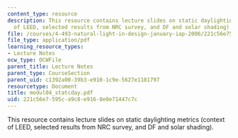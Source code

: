 ```yaml
---
content_type: resource
description: This resource contains lecture slides on static daylighting metrics (context
  of LEED, selected results from NRC survey, and DF and solar shading).
file: /courses/4-493-natural-light-in-design-january-iap-2006/221c56e7595ca9c8e9168e0e71447c7c_modul04_statcday.pdf
file_type: application/pdf
learning_resource_types:
- Lecture Notes
ocw_type: OCWFile
parent_title: Lecture Notes
parent_type: CourseSection
parent_uid: c1392a00-39b3-e910-1c9e-5627e1181797
resourcetype: Document
title: modul04_statcday.pdf
uid: 221c56e7-595c-a9c8-e916-8e0e71447c7c
---
```

This resource contains lecture slides on static daylighting metrics (context of LEED, selected results from NRC survey, and DF and solar shading).

